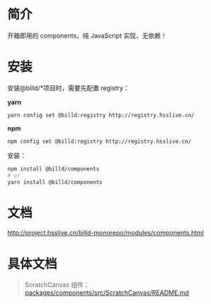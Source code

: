 # 简介

开箱即用的 components，纯 JavaScript 实现，无依赖！

# 安装

安装@billd/\*项目时，需要先配置 registry：

**yarn**

```
yarn config set @billd:registry http://registry.hsslive.cn/
```

**npm**

```
npm config set @billd:registry http://registry.hsslive.cn/
```

安装：

```sh
npm install @billd/components
# or
yarn install @billd/components
```

# 文档

http://project.hsslive.cn/billd-monorepo/modules/components.html

# 具体文档

> ScratchCanvas 组件： [packages/components/src/ScratchCanvas/README.md](https://github.com/galaxy-s10/billd-monorepo/blob/master/packages/components/src/ScratchCanvas/README.md)

